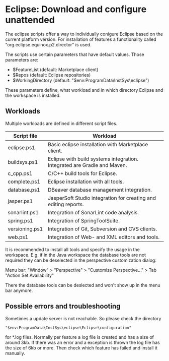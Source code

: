 # Eclipse: Download and configure unattended

The eclipse scripts offer a way to individually conigure Eclipse based on the current platform version. For installation of features a functionality called "org.eclipse.equinox.p2.director" is used.

The scripts use certain parameters that have default values. Those parameters are:

* $FeatureList (default: Marketplace client)
* $Repos (default: Eclipse repositories)
* $WorkingDirectory (default: "$env:ProgramData\InstSys\eclipse")

These parameters define, what workload and in which directory Eclipse and the workspace is installed.

## Workloads

Multiple workloads are defined in different script files.

| Script file | Workload |
| --- | --- |
| eclipse.ps1 | Basic eclipse installation with Marketplace client. |
| buildsys.ps1 | Eclipse with build systems integration. Integrated are Gradle and Maven. |
| c_cpp.ps1 | C/C++ build tools for Eclipse. |
| complete.ps1 | Eclipse installation with all tools. |
| database.ps1 | DBeaver database management integration. |
| jasper.ps1 | JasperSoft Studio integration for creating and editing reports. |
| sonarlint.ps1 | Integration of SonarLint code analysis. |
| spring.ps1 | Integration of SpringToolSuite. |
| versioning.ps1 | Integration of Git, Subversion and CVS clients. |
| web.ps1 | Integration of Web- and XML editors and tools. |

It is recommended to install all tools and specify the usage in the workspace. E.g. if in the Java workspace the database tools are not required they can be deselected in the perspective customization dialog:

Menu bar: "Window" > "Perspective" > "Customize Perspective..." > Tab "Action Set Availability"

There the database tools can be deslected and won't show up in the menu bar anymore.

## Possible errors and troubleshooting

Sometimes a update server is not reachable. So please check the directory
```
"$env:ProgramData\InstSys\eclipse\Eclipse\configuration"
```
for *.log files. Normally per feature a log file is created and has a size of around 3kb. If there was an error and a exception is thrown the log file has the size of 6kb or more. Then check which feature has failed and install it manually.
